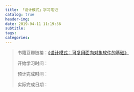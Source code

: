 ```yaml
---
title: 「设计模式」学习笔记
catalog: true
header-img:
date: 2019-04-11 11:19:56
subtitle:
tags:
categories:
---
```

> 书籍豆瓣链接：[《设计模式：可复用面向对象软件的基础》](https://book.douban.com/subject/1052241/)
>
> 开始学习时间：
> 
> 预计完成时间：
>
> 实际完成日期：